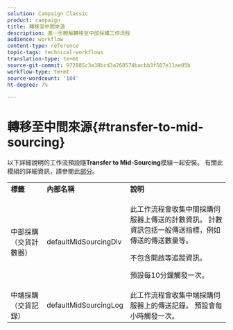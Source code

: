 ```yaml
---
solution: Campaign Classic
product: campaign
title: 轉移至中間來源
description: 進一步瞭解轉移至中部採購工作流程
audience: workflow
content-type: reference
topic-tags: technical-workflows
translation-type: tm+mt
source-git-commit: 972885c3a38bcd3a260574bacbb3f507e11ae05b
workflow-type: tm+mt
source-wordcount: '104'
ht-degree: 7%

---
```



# 轉移至中間來源{#transfer-to-mid-sourcing}

以下詳細說明的工作流預設隨&#x200B;**Transfer to Mid-Sourcing**&#x200B;模組一起安裝。 有關此模組的詳細資訊，請參閱此[部分](../../installation/using/mid-sourcing-deployment.md)。

<table> 
 <tbody> 
  <tr> 
   <td> <strong>標籤</strong><br /> </td> 
   <td> <strong>內部名稱</strong><br /> </td> 
   <td> <strong>說明</strong><br /> </td> 
  </tr> 
  <tr> 
   <td> <span class="uicontrol">中部採購（交貨計數器）</span> <br /> </td> 
   <td> <span class="uicontrol">defaultMidSourcingDlv</span> <br /> </td> 
   <td> <p>此工作流程會收集中間採購伺服器上傳送的計數資訊。 計數資訊包括一般傳送指標，例如傳送的傳送數量等。</p> <p>不包含開啟等追蹤資訊。</p> <p>預設每10分鐘觸發一次。</p> </td> 
  </tr> 
  <tr> 
   <td> <span class="uicontrol">中端採購（交貨記錄）</span> <br /> </td> 
   <td> <span class="uicontrol">defaultMidSourcingLog</span> <br /> </td> 
   <td> 此工作流程會收集中端採購伺服器上的傳送記錄。 預設會每小時觸發一次。<br /> </td> 
  </tr> 
 </tbody> 
</table>

